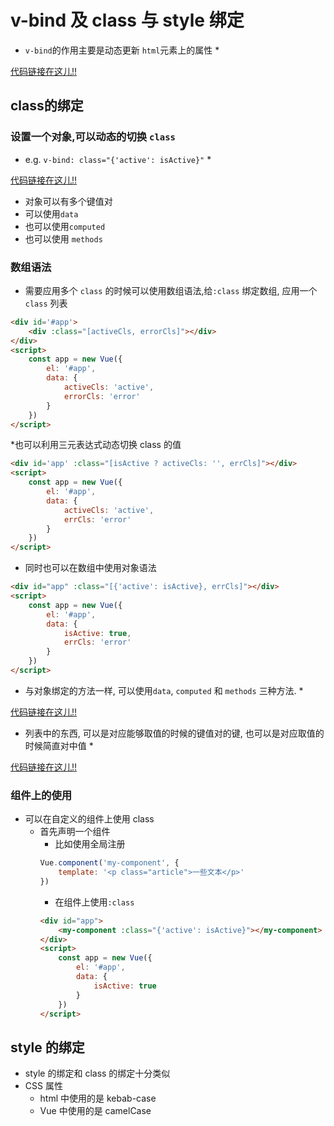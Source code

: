 # v-bind 及 class 与 style 绑定
* `v-bind`的作用主要是动态更新 `html`元素上的属性
    * 
<!-- TODO: fast in 代码链接 -->
[代码链接在这儿!!](https://github.com/Xinsen-Zhang/Vue-study/blob/master/codes/section4/1.%20fast%20in.html)
## class的绑定
### 设置一个对象,可以动态的切换 `class`
* e.g. `v-bind: class="{'active': isActive}"`
    * 
<!-- TODO  插入代码链接 2. object in with single key -->
[代码链接在这儿!!](https://github.com/Xinsen-Zhang/Vue-study/blob/master/codes/section4/2.%20object%20in%20with%20single%20key.html)
* 对象可以有多个键值对
* 可以使用`data`
* 也可以使用`computed`
* 也可以使用 `methods`
### 数组语法
* 需要应用多个 `class` 的时候可以使用数组语法,给`:class` 绑定数组, 应用一个`class` 列表
```html
<div id='#app'>
    <div :class="[activeCls, errorCls]"></div>
</div>
<script>
    const app = new Vue({
        el: '#app',
        data: {
            activeCls: 'active',
            errorCls: 'error'
        }
    })
</script>
```
*也可以利用三元表达式动态切换 class 的值
```html
<div id='app' :class="[isActive ? activeCls: '', errCls]"></div>
<script>
    const app = new Vue({
        el: '#app',
        data: {
            activeCls: 'active',
            errCls: 'error'
        }
    })
</script>
```

* 同时也可以在数组中使用对象语法
```html
<div id="app" :class="[{'active': isActive}, errCls]"></div>
<script>
    const app = new Vue({
        el: '#app',
        data: {
            isActive: true,
            errCls: 'error'
        }
    })
</script>
``` 
* 与对象绑定的方法一样, 可以使用`data`, `computed` 和 `methods` 三种方法.
    * 
<!-- TODO 3. array class by computed method.html -->
[代码链接在这儿!!](https://github.com/Xinsen-Zhang/Vue-study/blob/master/codes/section4/3.%20array%20class%20by%20computed.html)
* 列表中的东西, 可以是对应能够取值的时候的键值对的键, 也可以是对应取值的时候简直对中值
    * 
<!-- TODO 4. 代码插入 4. name in array.html -->
[代码链接在这儿!!](https://github.com/Xinsen-Zhang/Vue-study/blob/master/codes/section4/4.%20name%20in%20array.html)
### 组件上的使用
* 可以在自定义的组件上使用 class
    * 首先声明一个组件
        * 比如使用全局注册
        ```JavaScript
        Vue.component('my-component', {
            template: '<p class="article">一些文本</p>'
        })
        ```
        * 在组件上使用`:class`
        ```html
        <div id="app">
            <my-component :class="{'active': isActive}"></my-component>
        </div>
        <script>
            const app = new Vue({
                el: '#app',
                data: {
                    isActive: true
                }
            })
        </script>
        ```
## style 的绑定
* style 的绑定和 class 的绑定十分类似
* CSS 属性
    * html 中使用的是 kebab-case
    * Vue 中使用的是 camelCase